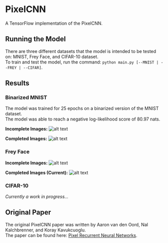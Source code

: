 # PixelCNN
A TensorFlow implementation of the PixelCNN.

## Running the Model
There are three different datasets that the model is intended to be tested on: MNIST, Frey Face, and CIFAR-10 dataset.  
To train and test the model, run the command: `python main.py [--MNIST | --FREY | --CIFAR]`.

## Results
### Binarized MNIST
The model was trained for 25 epochs on a binarized version of the MNIST dataset.  
The model was able to reach a negative log-likelihood score of 80.97 nats.

**Incomplete Images:**
![alt text](https://github.com/wkhademi/PixelCNN/images/MNIST_Incomplete.png "MNIST Incomplete")

**Completed Images:**
![alt text](https://github.com/wkhademi/PixelCNN/images/MNIST_Completed.png "MNIST Completed")

### Frey Face
**Incomplete Images:**
![alt text](https://github.com/wkhademi/PixelCNN/images/FREY_Incomplete.png "FREY Incomplete")

**Completed Images (Current):**
![alt text](https://github.com/wkhademi/PixelCNN/images/FREY_Completed.png "FREY Completed")

### CIFAR-10
*Currently a work in progress...*

## Original Paper
The original PixelCNN paper was written by Aaron van den Oord, Nal Kalchbrenner, and Koray Kavukcuoglu.  
The paper can be found here: [Pixel Recurrent Neural Networks](https://arxiv.org/pdf/1601.06759.pdf).
